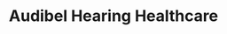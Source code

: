 ---
title: "Audibel Hearing Healthcare"
url: /baton-rouge/audibel-hearing-healthcare/
shop: Hörgeräte
---